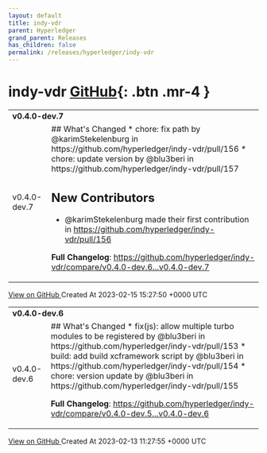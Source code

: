 ```yaml
---
layout: default
title: indy-vdr
parent: Hyperledger
grand_parent: Releases
has_children: false
permalink: /releases/hyperledger/indy-vdr
---
```


# indy-vdr <span class="fs-3 right-align">[GitHub](https://github.com/hyperledger/indy-vdr){: .btn .mr-4 }</span>


<div>
    <table>
        <tr>
            <td colspan="2">
                <b>
                    v0.4.0-dev.7
                </b>
            </td>
        </tr>
        <tr>
            <td>
                <span class="chip">
                    v0.4.0-dev.7
                </span>
            </td>
            <td>
                ## What's Changed
* chore: fix path by @karimStekelenburg in https://github.com/hyperledger/indy-vdr/pull/156
* chore: update version by @blu3beri in https://github.com/hyperledger/indy-vdr/pull/157

## New Contributors
* @karimStekelenburg made their first contribution in https://github.com/hyperledger/indy-vdr/pull/156

**Full Changelog**: https://github.com/hyperledger/indy-vdr/compare/v0.4.0-dev.6...v0.4.0-dev.7
            </td>
        </tr>
    </table>
    <a href="https://github.com/hyperledger/indy-vdr/releases/tag/v0.4.0-dev.7" class=".btn">
        View on GitHub
    </a>
    <span class="right-align">
        Created At 2023-02-15 15:27:50 +0000 UTC
    </span>
</div>

<div>
    <table>
        <tr>
            <td colspan="2">
                <b>
                    v0.4.0-dev.6
                </b>
            </td>
        </tr>
        <tr>
            <td>
                <span class="chip">
                    v0.4.0-dev.6
                </span>
            </td>
            <td>
                ## What's Changed
* fix(js): allow multiple turbo modules to be registered by @blu3beri in https://github.com/hyperledger/indy-vdr/pull/153
* build: add build xcframework script by @blu3beri in https://github.com/hyperledger/indy-vdr/pull/154
* chore: version update by @blu3beri in https://github.com/hyperledger/indy-vdr/pull/155


**Full Changelog**: https://github.com/hyperledger/indy-vdr/compare/v0.4.0-dev.5...v0.4.0-dev.6
            </td>
        </tr>
    </table>
    <a href="https://github.com/hyperledger/indy-vdr/releases/tag/v0.4.0-dev.6" class=".btn">
        View on GitHub
    </a>
    <span class="right-align">
        Created At 2023-02-13 11:27:55 +0000 UTC
    </span>
</div>

